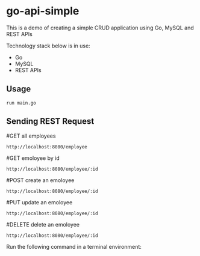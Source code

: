 # go-api-simple

This is a demo of creating a simple CRUD application using Go, MySQL and REST APIs

Technology stack below is in use:

* Go
* MySQL
* REST APIs

## Usage

```
run main.go

```
## Sending REST Request

#GET all employees
```
http://localhost:8080/employee
```

#GET emoloyee by id 
```
http://localhost:8080/employee/:id
```

#POST create an emoloyee 
```
http://localhost:8080/employee/:id
```

#PUT update an emoloyee 
```
http://localhost:8080/employee/:id
```

#DELETE delete an emoloyee 
```
http://localhost:8080/employee/:id
```



Run the following command in a terminal environment:
